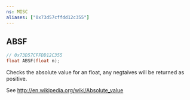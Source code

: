 ```yaml
---
ns: MISC
aliases: ["0x73d57cffdd12c355"]
---
```

## ABSF

```c
// 0x73D57CFFDD12C355
float ABSF(float n);
```

Checks the absolute value for an float, any negtaives will be returned as positive.

See http://en.wikipedia.org/wiki/Absolute_value

